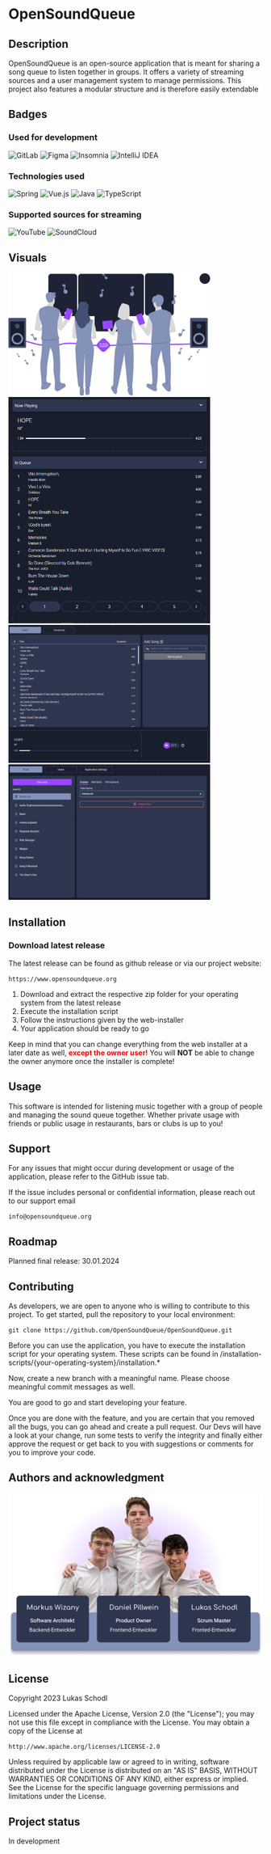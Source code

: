 # OpenSoundQueue

## Description
OpenSoundQueue is an open-source application that is meant for sharing a song queue to listen together in groups. It offers a variety of streaming sources and a user management system to manage permissions. 
This project also features a modular structure and is therefore easily extendable

## Badges

### Used for development

![GitLab](https://img.shields.io/badge/gitlab-%23181717.svg?style=for-the-badge&logo=gitlab&logoColor=white)
![Figma](https://img.shields.io/badge/figma-%23F24E1E.svg?style=for-the-badge&logo=figma&logoColor=white)
![Insomnia](https://img.shields.io/badge/Insomnia-black?style=for-the-badge&logo=insomnia&logoColor=5849BE)
![IntelliJ IDEA](https://img.shields.io/badge/IntelliJIDEA-000000.svg?style=for-the-badge&logo=intellij-idea&logoColor=white)

### Technologies used

![Spring](https://img.shields.io/badge/spring-%236DB33F.svg?style=for-the-badge&logo=spring&logoColor=white)
![Vue.js](https://img.shields.io/badge/vuejs-%2335495e.svg?style=for-the-badge&logo=vuedotjs&logoColor=%234FC08D)
![Java](https://img.shields.io/badge/java-%23ED8B00.svg?style=for-the-badge&logo=openjdk&logoColor=white)
![TypeScript](https://img.shields.io/badge/typescript-%23007ACC.svg?style=for-the-badge&logo=typescript&logoColor=white)

### Supported sources for streaming

![YouTube](https://img.shields.io/badge/YouTube-%23FF0000.svg?style=for-the-badge&logo=YouTube&logoColor=white)
![SoundCloud](https://img.shields.io/badge/SoundCloud-FF3300?style=for-the-badge&logo=soundcloud&logoColor=white)

## Visuals

<img src='readme_assets/Sketch.png' width='400'/>
<img src='readme_assets/Public.png' width='400'/>
<img src='readme_assets/Basic.png' width='400'/>
<img src='readme_assets/Roles.png' width='400'/>

## Installation

### Download latest release

The latest release can be found as github release or via our project website:

    https://www.opensoundqueue.org

1. Download and extract the respective zip folder for your operating system from the latest release
2. Execute the installation script
3. Follow the instructions given by the web-installer
4. Your application should be ready to go

Keep in mind that you can change everything from the web installer at a later date as well, **<span style="color:red">except the owner user!</span>**
You will **NOT** be able to change the owner anymore once the installer is complete!

## Usage
This software is intended for listening music together with a group of people and managing the sound queue together.
Whether private usage with friends or public usage in restaurants, bars or clubs is up to you!

## Support
For any issues that might occur during development or usage of the application, please refer to the GitHub issue tab. 

If the issue includes personal or confidential information, please reach out to our support email

    info@opensoundqueue.org

## Roadmap
Planned final release: 30.01.2024

## Contributing

As developers, we are open to anyone who is willing to contribute to this project. To get started, pull the repository to your local environment: 

    git clone https://github.com/OpenSoundQueue/OpenSoundQueue.git

Before you can use the application, you have to execute the installation script for your operating system. These scripts can be found in /installation-scripts/{your-operating-system}/installation.*

Now, create a new branch with a meaningful name. Please choose meaningful commit messages as well.

You are good to go and start developing your feature. 

Once you are done with the feature, and you are certain that you removed all the bugs, you can go ahead and create a pull request. Our Devs will have a look at your change, run some tests to verify the integrity and finally either approve the request or get back to you with suggestions or comments for you to improve your code.

## Authors and acknowledgment

![Authors](readme_assets/Authors.png)

## License
Copyright 2023 Lukas Schodl

Licensed under the Apache License, Version 2.0 (the "License");
you may not use this file except in compliance with the License.
You may obtain a copy of the License at

    http://www.apache.org/licenses/LICENSE-2.0

Unless required by applicable law or agreed to in writing, software
distributed under the License is distributed on an "AS IS" BASIS,
WITHOUT WARRANTIES OR CONDITIONS OF ANY KIND, either express or implied.
See the License for the specific language governing permissions and
limitations under the License.

## Project status
In development
